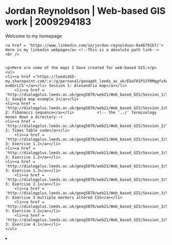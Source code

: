 <!DOCTYPE html>
<head>
  <title>Jordan's web-based GIS work</title>
</head>
<body>
	<h1>Jordan Reynoldson | Web-based GIS work | 2009294183 </h1>
	<p> Welcome to my homepage</p>

	<a href = 'https://www.linkedin.com/in/jordan-reynoldson-0a46791b7/'> Here is my linkedin webpage</a> <!--This is a absolute path link-->
	<br />
	
	
	<p>Here are some of the maps I have created for web-based GIS:</p>
	<ul>
	<li><a href ='https://leeds365-my.sharepoint.com/:x:/g/personal/geoagdt_leeds_ac_uk/EUaT01P15fRMqgfvXemIFFcB2ydGKkCkqn_DdLayXjQg2Q?e=6GrLC5'</a></li> Session 1: Alexandria map</a></li>
        <li><a href = 'http://dialogplus.leeds.ac.uk/geog5870/web21/Web_based_GIS/Session_1/3_otherElements.html'>Session 1: Google map example 2</a></li>
	<li><a href = 'http://dialogplus.leeds.ac.uk/geog5870/web21/Web_based_GIS/Session_2/Fibonacci_code/debugging/fib2.html'>Session 2: Fibonacci sequence</a></li>			<!-- the '../' terminology moves down a directory-->
	<li><a href = 'http://dialogplus.leeds.ac.uk/geog5870/web21/Web_based_GIS/Session_2/Timestable/tables.html'>Session 2: Times table code</a></li>
        <li><a href = 'http://dialogplus.leeds.ac.uk/geog5870/web21/Web_based_GIS/Session_3/Session3_code/session3_ex1.1.html'>Session 3: Exercise 1.1</a></li>
	<li><a href = 'http://dialogplus.leeds.ac.uk/geog5870/web21/Web_based_GIS/Session_3/Session3_code/session3_ex1.2.html'>Session 3: Exercise 1.2</a></li>
	<li><a href = 'http://dialogplus.leeds.ac.uk/geog5870/web21/Web_based_GIS/Session_3/Session3_code/session3_ex1.3.html'>Session 3: Exercise 1.3</a></li>
        <li><a href = 'http://dialogplus.leeds.ac.uk/geog5870/web21/Web_based_GIS/Session_3/Session3_code/tidyCode/session3_ex2.1.html'>Session 3: Exercise 2.1</a></li>
        <li><a href = 'http://dialogplus.leeds.ac.uk/geog5870/web21/Web_based_GIS/Session_3/Session3_code/multipleMarkers/multipleMarkers.html'>Session 3: Exercise 3 multiple markers altered CSS</a></li>
        <li><a href = 'http://dialogplus.leeds.ac.uk/geog5870/web21/Web_based_GIS/Session_3/Session3_code/seperateDataFile/ex3.2_Html_file.html'>Session 3: Exercise 3.2</a></li>
        <li><a href = 'http://dialogplus.leeds.ac.uk/geog5870/web21/Web_based_GIS/Session_3/Session3_code/seperateDataFile/ex4.1_dynamic_Html_file.html'>Session 3: Exercise 4.1</a></li>
	</ul>
</body>
<li><a href ='https://leeds365-my.sharepoint.com/:x:/g/personal/geoagdt_leeds_ac_uk/EUaT01P15fRMqgfvXemIFFcB2ydGKkCkqn_DdLayXjQg2Q?e=6GrLC5'</a></li> 
 
